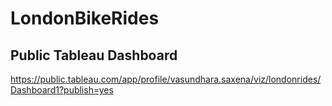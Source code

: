 # LondonBikeRides
## Public Tableau Dashboard
https://public.tableau.com/app/profile/vasundhara.saxena/viz/londonrides/Dashboard1?publish=yes
